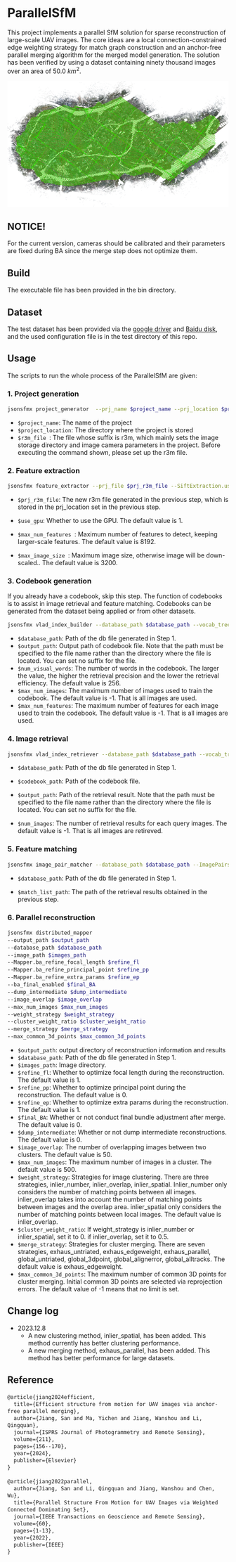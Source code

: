 # ParallelSfM

This project implements a parallel SfM solution for sparse reconstruction of large-scale UAV images. The core ideas are a local connection-constrained edge weighting strategy for match graph construction and an anchor-free parallel merging algorithm for the merged model generation. The solution has been verified by using a dataset containing ninety thousand images over an area of 50.0 $km^2$.

![sfm-8w](https://github.com/json87/ParallelSfM/blob/main/doc/sfm-8w.png)

## NOTICE!

For the current version, cameras should be calibrated and their parameters are fixed during BA since the merge step does not optimize them.

## Build

The executable file has been provided in the bin directory.

## Dataset

The test dataset has been provided via the [google driver](https://drive.google.com/drive/folders/1t0IXWA5YQXxKyUYmjDELwSOYCB6UnLD3?usp=drive_link) and [Baidu disk](https://pan.baidu.com/s/1vUYfQQnagc2S00ZXPai8GQ?pwd=pk9p), and the used configuration file is in the test directory of this repo.

## Usage

The scripts to run the whole process of the ParallelSfM are given:

### 1. Project generation
```sh
jsonsfmx project_generator  --prj_name $project_name --prj_location $project_location --group_file $r3m_file 
```
- ```$project_name```:   The name of the project
- ```$project_location```: The directory where the project is stored
- ```$r3m_file ```:  The file whose suffix is r3m, which mainly sets the image storage directory and image camera parameters in the project. Before executing the command shown, please set up the r3m file.

### 2. Feature extraction
```sh
jsonsfmx feature_extractor --prj_file $prj_r3m_file --SiftExtraction.use_gpu $use_gpu --SiftExtraction.max_num_features $max_num_features --SiftExtraction.max_image_size $max_image_size
```
- ```$prj_r3m_file```:   The new r3m file generated in the previous step, which is stored in the prj_location set in the previous step.

- ```$use_gpu```:  Whether to use the GPU. The default value is 1.

- ```$max_num_features ```:  Maximum number of features to detect, keeping larger-scale features. The default value is 8192.

- ```$max_image_size ```:  Maximum image size, otherwise image will be down-scaled.. The default value is 3200.

### 3. Codebook generation

If you already have a codebook, skip this step. The function of codebooks is to assist in image retrieval and feature matching. Codebooks can be generated from the dataset being applied or from other datasets.

```sh
jsonsfmx vlad_index_builder --database_path $database_path --vocab_tree_path $output_path --num_visual_words $num_visual_words --max_num_images $max_num_images --max_num_features $max_num_features
```
- ```$database_path```: Path of the db file generated in Step 1.
- ```$output_path```: Output path of codebook file. Note that the path must be specified to the file name rather than the directory where the file is located. You can set no suffix for the file.
- ```$num_visual_words```: The number of words in the codebook. The larger the value, the higher the retrieval precision and the lower the retrieval efficiency. The default value is 256.
- ```$max_num_images```: The maximum number of images used to train the codebook. The default value is -1. That is all images are used.
- ```$max_num_features```: The maximum number of features for each image used to train the codebook. The default value is -1. That is all images are used.

### 4. Image retrieval
```sh
jsonsfmx vlad_index_retriever --database_path $database_path --vocab_tree_path $codebook_path --output_result_path $output_path --num_images $num_images
```
- ```$database_path```: Path of the db file generated in Step 1.

- ```$codebook_path```:  Path of the codebook file.

- ```$output_path```:  Path of the retrieval result. Note that the path must be specified to the file name rather than the directory where the file is located. You can set no suffix for the file.
- ```$num_images```:  The number of retrieval results for each query images. The default value is -1. That is all images are retireved.

### 5. Feature matching
```sh
jsonsfmx image_pair_matcher --database_path $database_path --ImagePairsMatching.match_list_path $match_list_path 
```
- ```$database_path```: Path of the db file generated in Step 1.

- ```$match_list_path```:  The path of the retrieval results obtained in the previous step.

### 6. Parallel reconstruction
```sh
jsonsfmx distributed_mapper
--output_path $output_path 
--database_path $database_path 
--image_path $images_path 
--Mapper.ba_refine_focal_length $refine_fl 
--Mapper.ba_refine_principal_point $refine_pp 
--Mapper.ba_refine_extra_params $refine_ep 
--ba_final_enabled $final_BA 
--dump_intermediate $dump_intermediate 
--image_overlap $image_overlap 
--max_num_images $max_num_images 
--weight_strategy $weight_strategy
--cluster_weight_ratio $cluster_weight_ratio 
--merge_strategy $merge_strategy 
--max_common_3d_points $max_common_3d_points
```
- ```$output_path```: output directory of reconstruction information and results
- ```$database_path```:  Path of the db file generated in Step 1.
- ```$images_path```:  Image directory.
- ```$refine_fl```:  Whether to optimize focal length during the reconstruction. The default value is 1.
- ```$refine_pp```:  Whether to optimize principal point during the reconstruction. The default value is 0.
- ```$refine_ep```:  Whether to optimize extra params during the reconstruction. The default value is 1.
- ```$final_BA```:  Whether or not conduct final bundle adjustment after merge. The default value is 0.
- ```$dump_intermediate```:  Whether or not dump intermediate reconstructions. The default value is 0.
- ```$image_overlap```:  The number of overlapping images between two clusters. The default value is 50.
- ```$max_num_images```:  The maximum number of images in a cluster. The default value is 500.
- ```$weight_strategy```:  Strategies for image clustering. There are three strategies, inlier_number, inlier_overlap, inlier_spatial. Inlier_number only considers the number of matching points between all images. inlier_overlap takes into account the number of matching points between images and the overlap area. inlier_spatial only considers the number of matching points between local images. The default value is inlier_overlap.
- ```$cluster_weight_ratio```:  If weight_strategy is inlier_number or inlier_spatial, set it to 0. if inlier_overlap, set it to 0.5.
- ```$merge_strategy```:  Strategies for cluster merging. There are seven strategies, exhaus_untriated, exhaus_edgeweight, exhaus_parallel, global_untriated, global_3dpoint, global_alignerror, global_alltracks. The default value is exhaus_edgeweight.
- ```$max_common_3d_points```:  The maximum number of common 3D points for cluster merging. Initial common 3D points are selected via reprojection errors. The default value of -1 means that no limit is set.


## Change log

- 2023.12.8
  - A new clustering method, inlier_spatial, has been added. This method currently has better clustering performance.
  - A new merging method, exhaus_parallel, has been added. This method has better performance for large datasets.

## Reference

```
@article{jiang2024efficient,
  title={Efficient structure from motion for UAV images via anchor-free parallel merging},
  author={Jiang, San and Ma, Yichen and Jiang, Wanshou and Li, Qingquan},
  journal={ISPRS Journal of Photogrammetry and Remote Sensing},
  volume={211},
  pages={156--170},
  year={2024},
  publisher={Elsevier}
}

@article{jiang2022parallel,
  author={Jiang, San and Li, Qingquan and Jiang, Wanshou and Chen, Wu},
  title={Parallel Structure From Motion for UAV Images via Weighted Connected Dominating Set}, 
  journal={IEEE Transactions on Geoscience and Remote Sensing}, 
  volume={60},
  pages={1-13},
  year={2022},
  publisher={IEEE}
}
```
